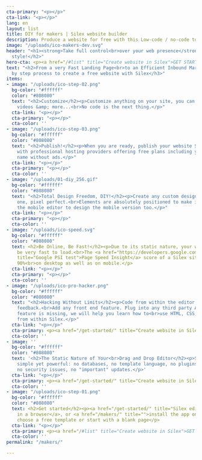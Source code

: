 ```yaml
---
cta-primary: "<p></p>"
cta-link: "<p></p>"
lang: en
layout: list
title: DIY for makers | Silex website builder
description: Produce a website for free with this Low-code / no-code tool for Makers
image: "/uploads/ico-makers-dev.svg"
header: "<h1><strong>Take full control<br>over your web presence</strong></h1><h2>DIY
  style!</h2>"
hero-cta: <p><a href="/#list" title="Create website in Silex">GET STARTED!</a></p>
text: "<h2>From a very Fast Landing Page<br>to an Efficient Inbound Marketing Website</h2><h3>Step
  by step process to create a free website with Silex</h3>"
items:
- image: "/uploads/ico-step-02.png"
  bg-color: "#ffffff"
  color: "#808080"
  text: "<h2>Customize</h2><p>Customize anything on your site, you can add text, images,
    videos &amp; more...<br>No code is the next thing.</p>"
  cta-link: "<p></p>"
  cta-primary: "<p></p>"
  cta-color: ''
- image: "/uploads/ico-step-03.png"
  bg-color: "#ffffff"
  color: "#808080"
  text: "<h2>Publish!</h2><p>When you are ready, publish your website Silex integrates
    with professional hosting providers offering free plans including your own domain
    name without ads.</p>"
  cta-link: "<p></p>"
  cta-primary: "<p></p>"
  cta-color: ''
- image: "/uploads/01-diy_256.gif"
  bg-color: "#ffffff"
  color: "#808080"
  text: "<h2>Total Design Freedom, DIY!</h2><p>Create any custom design, or clone
    one, pixel perfect.<br>Elements are absolutely positioned to make it feel natural.<br>Use
    the mobile editor to design the mobile version too.</p>"
  cta-link: "<p></p>"
  cta-primary: "<p></p>"
  cta-color: ''
- image: "/uploads/ico-speed.svg"
  bg-color: "#ffffff"
  color: "#808080"
  text: <h2>Be Online, Be Fast!</h2><p>Due to its static nature, your website will
    be very fast to load.<br>The <a href="https://developers.google.com/speed/pagespeed/insights/"
    title="Google PSI test">Page Speed Insight</a> score of a Silex site is at least
    90%<br>on desktop as well as on mobile.</p>
  cta-link: "<p></p>"
  cta-primary: "<p></p>"
  cta-color: ''
- image: "/uploads/ico-pro-hacker.png"
  bg-color: "#ffffff"
  color: "#808080"
  text: "<h2>Hacking Without Limits</h2><p>Code from within the editor, with immediate
    feedback.<br>Add any front end feature. Plug into any third party API.<br>If a
    feature is missing, we will help you learn how to<br>use HTML, CSS, Javascript
    from within Silex.</p>"
  cta-link: "<p></p>"
  cta-primary: <p><a href="/get-started/" title="Create website in Silex">GET STARTED!</a></p>
  cta-color: ''
- image: ''
  bg-color: "#ffffff"
  color: "#808080"
  text: '<h2>The Static Nature of Your<br>Drag and Drop Editor</h2><p>Silex is extremely
    simple yet powerful: no databases, no template language, no plugins.<br>This means
    no security issues, no "important" updates.</p>'
  cta-link: "<p></p>"
  cta-primary: <p><a href="/get-started/" title="Create website in Silex">GET STARTED!</a></p>
  cta-color: ''
- image: "/uploads/ico-step-01.png"
  bg-color: "#ffffff"
  color: "#808080"
  text: <h2>Get started</h2><p><a href="/get-started/" title="Silex editor">Open Silex
    in a browser</a>, or <a href="/makers/" title="">install the app on your computer</a>,
    choose a free template or start with a blank page</p>
  cta-link: "<p></p>"
  cta-primary: <p><a href="/#list" title="Create website in Silex">GET STARTED!</a></p>
  cta-color: ''
permalink: "/makers/"

---
```


